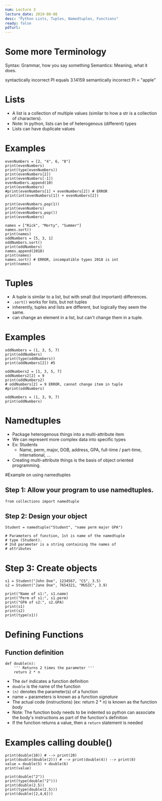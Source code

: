 ```yaml
---
num: Lecture 3
lecture_date: 2019-08-08
desc: "Python Lists, Tuples, Namedtuples, Functions"
ready: false
pdfurl:
---
```



# Some more Terminology

Syntax: Grammar, how you say something
Semantics: Meaning, what it does.

syntactically incorrect PI equals 3.14159
semantically incorrect PI = "apple"



# Lists
- A list is a collection of multiple values
  (similar to how a str is a collection of
  characters).
- Note: In python, lists can be of heterogenous
  (different) types
- Lists can have duplicate values



# Examples

```
evenNumbers = [2, "4", 6, "8"]
print(evenNumbers)
print(type(evenNumbers))
print(evenNumbers[2])
print(evenNumbers[-1])
evenNumbers.append(10)
print(evenNumbers)
#print(evenNumbers[1] + evenNumbers[2]) # ERROR
print(int(evenNumbers[1]) + evenNumbers[2])

print(evenNumbers.pop(1))
print(evenNumbers)
print(evenNumbers.pop())
print(evenNumbers)

names = ["Rick", "Morty", "Summer"]
names.sort()
print(names)
oddNumbers = [5, 3, 1]
oddNumbers.sort()
print(oddNumbers)
names.append(2018)
print(names)
names.sort() # ERROR, incompatible types 2018 is int
print(names)
```


# Tuples
- A tuple is similar to a list, but with small
  (but important) differences.
- `.sort()` works for lists, but not tuples
- inherently, tuples and lists are different, but logically they seem the same.
- can change an element in a list, but can't change them in a tuple.



# Examples

```
oddNumbers = (1, 3, 5, 7)
print(oddNumbers)
print(type(oddNumbers))
print(oddNumbers[2]) #5

oddNumbers2 = [1, 3, 5, 7]
oddNumbers2[2] = 9
print(oddNumbers2)
# oddNumbers[2] = 9 ERROR, cannot change item in tuple
#print(oddNumbers)
```

```
oddNumbers = (1, 3, 9, 7)
print(oddNumbers)
```

# Namedtuples

- Package heterogenous things into a multi-attribute item
- We can represent more complex data into specific types
- Ex: Students
  - Name, perm, major, DOB, address, GPA, full-time / part-time, international, ...
- Creating multi-attribute things is the basis of object oriented programming.


#Example on using namedtuples

## Step 1: Allow your program to use namedtuples.

```
from collections import namedtuple
```

## Step 2: Design your object

```
Student = namedtuple("Student", "name perm major GPA")

# Parameters of function, 1st is name of the namedtuple
# type (Student).
# 2nd parameter is a string containing the names of
# attributes
```

# Step 3: Create objects

```
s1 = Student("John Doe", 1234567, "CS", 3.5)
s2 = Student("Jane Doe", 7654321, "MUSIC", 3.9)

print("Name of s1:", s1.name)
print("Perm of s1:", s1.perm)
print("GPA of s2:", s2.GPA)
print(s1)
print(s2)
print(type(s1))
```

# Defining Functions


## Function definition

```
def double(n):
    ''' Returns 2 times the parameter '''
    return 2 * n

```

- The `def` indicates a function definition
- `double` is the name of the function
- `(n)` denotes the parameter(s) of a function
- name + parameters is known as a function *signature*
- The actual code (instructions) (ex: return 2 * n)
  is known as the function *body*
- Note: The function body needs to be indented so python
  can associate the body's instructions as part of the
  function's definition
- If the function returns a value, then a `return` statement
  is needed
  

# Examples calling double()

```
print(double(10)) # --> print(20)
print(double(double(2))) # --> print(double(4)) --> print(8)
value = double(5) + double(6)
print(value)

print(double("2"))
print(type(double("2")))
print(double(2.5))
print(type(double(2.5)))
print(double([2,4,6]))
```
















